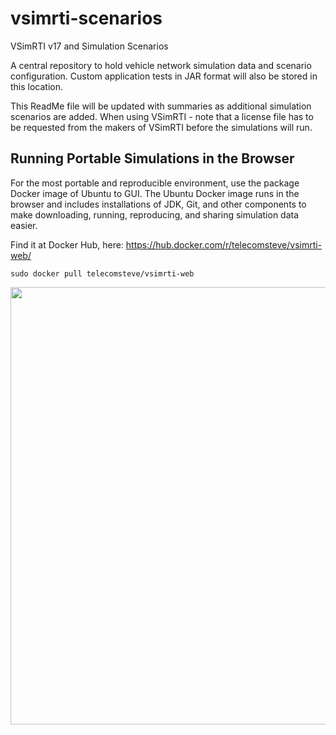 # vsimrti-scenarios
VSimRTI v17 and Simulation Scenarios

A central repository to hold vehicle network simulation data and scenario configuration.
Custom application tests in JAR format will also be stored in this location.

This ReadMe file will be updated with summaries as additional simulation scenarios are added.
When using VSimRTI - note that a license file has to be requested from the makers of VSimRTI before the simulations will run.

Running Portable Simulations in the Browser
-------------------------------------------

For the most portable and reproducible environment, use the package Docker image of Ubuntu to GUI.
The Ubuntu Docker image runs in the browser and includes installations of JDK, Git, and other components to make downloading, running, reproducing, and sharing simulation data easier.

Find it at Docker Hub, here: https://hub.docker.com/r/telecomsteve/vsimrti-web/
```
sudo docker pull telecomsteve/vsimrti-web
```
<img src="https://raw.github.com/stevenplatt/docker-vsimrti-web/master/screenshots/vsimrti-web.jpg?v1" width=700/>
